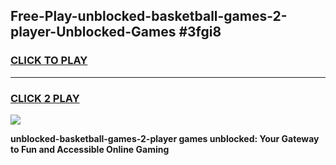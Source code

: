 
## Free-Play-unblocked-basketball-games-2-player-Unblocked-Games #3fgi8
<h3>
<a href="https://news.freeplayer.one?title=unblocked-basketball-games-2-player&ref=8M">CLICK TO PLAY</a></h3>
<hr>

<h3>
<a href="https://news.freeplayer.one?title=unblocked-basketball-games-2-player&ref=8M">CLICK 2 PLAY</a>
  
</h3>

<a href="https://news.freeplayer.one?title=unblocked-basketball-games-2-player&ref=8M"><img src="https://clearcache.store/games.png"></a>


**unblocked-basketball-games-2-player games unblocked: Your Gateway to Fun and Accessible Online Gaming**
